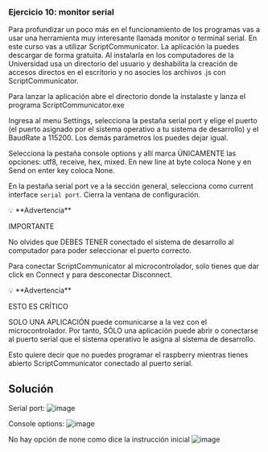 ### **Ejercicio 10: monitor serial**

Para profundizar un poco más en el funcionamiento de los programas vas a usar una herramienta muy interesante llamada monitor o terminal serial. En este curso vas a utilizar ScriptCommunicator. La aplicación la puedes descargar de forma gratuita. Al instalarla en los computadores de la Universidad usa un directorio del usuario y deshabilita la creación de accesos directos en el escritorio y no asocies los archivos .js con ScriptCommunicator.

Para lanzar la aplicación abre el directorio donde la instalaste y lanza el programa ScriptCommunicator.exe

Ingresa al menu Settings, selecciona la pestaña serial port y elige el puerto (el puerto asignado por el sistema operativo a tu sistema de desarrollo) y el BaudRate a 115200. Los demás parámetros los puedes dejar igual.

Selecciona la pestaña console options y allí marca ÚNICAMENTE las opciones: utf8, receive, hex, mixed. En new line at byte coloca None y en Send on enter key coloca None.

En la pestaña serial port ve a la sección general, selecciona como current interface `serial port`. Cierra la ventana de configuración.

<aside>
💡 **Advertencia**

</aside>

IMPORTANTE

No olvides que DEBES TENER conectado el sistema de desarrollo al computador para poder seleccionar el puerto correcto.

Para conectar ScriptCommunicator al microcontrolador, solo tienes que dar click en Connect y para desconectar Disconnect.

<aside>
💡 **Advertencia**

</aside>

ESTO ES CRÍTICO

SOLO UNA APLICACIÓN puede comunicarse a la vez con el microcontrolador. Por tanto, SÓLO una aplicación puede abrir o conectarse al puerto serial que el sistema operativo le asigna al sistema de desarrollo.

Esto quiere decir que no puedes programar el raspberry mientras tienes abierto ScriptCommunicator conectado al puerto serial.


## Solución

Serial port:
![image](https://github.com/DanielZafiro/Daniel_RaspPico_Project/assets/66543657/511ab14e-69fe-4de0-89a4-9503704e482c)

Console options:
![image](https://github.com/DanielZafiro/Daniel_RaspPico_Project/assets/66543657/1e2ccd45-e83a-4287-af61-9bb7949bd3c5)


No hay opción de none como dice la instrucción inicial
![image](https://github.com/DanielZafiro/Daniel_RaspPico_Project/assets/66543657/48905120-e5a5-4a88-8617-1adacfb676d4)



